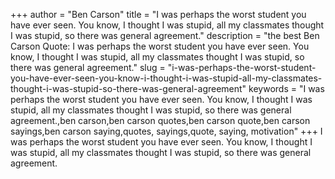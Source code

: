 +++
author = "Ben Carson"
title = "I was perhaps the worst student you have ever seen. You know, I thought I was stupid, all my classmates thought I was stupid, so there was general agreement."
description = "the best Ben Carson Quote: I was perhaps the worst student you have ever seen. You know, I thought I was stupid, all my classmates thought I was stupid, so there was general agreement."
slug = "i-was-perhaps-the-worst-student-you-have-ever-seen-you-know-i-thought-i-was-stupid-all-my-classmates-thought-i-was-stupid-so-there-was-general-agreement"
keywords = "I was perhaps the worst student you have ever seen. You know, I thought I was stupid, all my classmates thought I was stupid, so there was general agreement.,ben carson,ben carson quotes,ben carson quote,ben carson sayings,ben carson saying,quotes, sayings,quote, saying, motivation"
+++
I was perhaps the worst student you have ever seen. You know, I thought I was stupid, all my classmates thought I was stupid, so there was general agreement.
